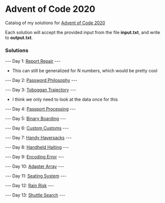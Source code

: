 # Advent of Code 2020
Catalog of my solutions for [Advent of Code 2020](https://adventofcode.com/2020)

Each solution will accept the provided input from the file **input.txt**, and write to **output.txt**.

### Solutions
--- Day 1: [Report Repair](https://github.com/tsalgie/advent_of_code_2020/blob/main/01/report_repair.py) ---
- This can still be generalized for N numbers, which would be pretty cool

--- Day 2: [Password Philosophy](https://github.com/tsalgie/advent_of_code_2020/blob/main/02/password_philosophy.py) ---

--- Day 3: [Toboggan Trajectory](https://github.com/tsalgie/advent_of_code_2020/blob/main/03/toboggan_trajectory.py) ---
- I think we only need to look at the data once for this

--- Day 4: [Passport Processing](https://github.com/tsalgie/advent_of_code_2020/blob/main/04/passport_processing.py) ---

--- Day 5: [Binary Boarding](https://github.com/tsalgie/advent_of_code_2020/blob/main/05/binary_boarding.py) ---

--- Day 6: [Custom Customs](https://github.com/tsalgie/advent_of_code_2020/blob/main/06/custom_customs.py) ---

--- Day 7: [Handy Haversacks](https://github.com/tsalgie/advent_of_code_2020/blob/main/07/handy_haversacks.py) ---

--- Day 8: [Handheld Halting](https://github.com/tsalgie/advent_of_code_2020/blob/main/08/handheld_halting.py) ---

--- Day 9: [Encoding Error](https://github.com/tsalgie/advent_of_code_2020/blob/main/09/encoding_error.py) ---

--- Day 10: [Adapter Array](https://github.com/tsalgie/advent_of_code_2020/blob/main/10/adapter_array.py) ---

--- Day 11: [Seating System](https://github.com/tsalgie/advent_of_code_2020/blob/main/11/seating_system.py) ---

--- Day 12: [Rain Risk](https://github.com/tsalgie/advent_of_code_2020/blob/main/12/rain_risk.py) ---

--- Day 13: [Shuttle Search](https://github.com/tsalgie/advent_of_code_2020/blob/main/13/shuttle_search.py) ---